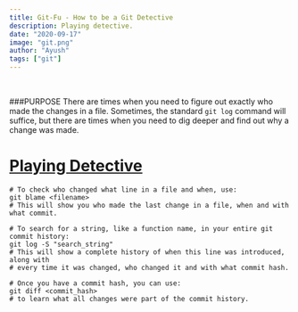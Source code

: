 ```yaml
---
title: Git-Fu - How to be a Git Detective
description: Playing detective.
date: "2020-09-17"
image: "git.png"
author: "Ayush"
tags: ["git"]
---
```


<br />

###PURPOSE
There are times when you need to figure out exactly who made the changes in a file. Sometimes, the standard `git log` command will suffice, but there are times when you need to dig deeper and find out why a change was made.

# [Playing Detective](https://vimeo.com/280579162)
```
# To check who changed what line in a file and when, use:
git blame <filename>
# This will show you who made the last change in a file, when and with what commit.

# To search for a string, like a function name, in your entire git commit history:
git log -S "search_string"
# This will show a complete history of when this line was introduced, along with
# every time it was changed, who changed it and with what commit hash.

# Once you have a commit hash, you can use:
git diff <commit_hash>
# to learn what all changes were part of the commit history.
```
